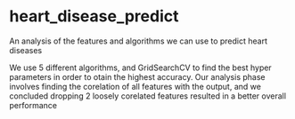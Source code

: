 # heart_disease_predict
An analysis of the features and algorithms we can use to predict heart diseases

We use 5 different algorithms, and GridSearchCV to find the best hyper parameters in order to otain the highest accuracy. Our analysis phase involves finding the corelation of all features with the output, and we concluded dropping 2 loosely corelated features resulted in a better overall performance
